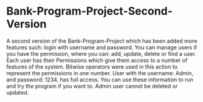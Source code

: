 # Bank-Program-Project-Second-Version
A second version of the Bank-Program-Project which has been added more features such: login with username and password.
You can manage users if you have the permission, where you can: add, update, delete or find a user.
Each user has their Permissions which give them access to a number of features of the system. Bitwise operators were used in this action to represent the permissions in one number.
User with the username: Admin, and password: 1234, has full access. You can use these information to run and try the program if you want to.
Admin user cannot be deleted or updated.
